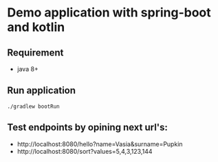 # Demo application with spring-boot and kotlin

## Requirement

* java 8+

## Run application

```shell script
./gradlew bootRun
```

## Test endpoints by opining next url's:
* http://localhost:8080/hello?name=Vasia&surname=Pupkin
* http://localhost:8080/sort?values=5,4,3,123,144 

